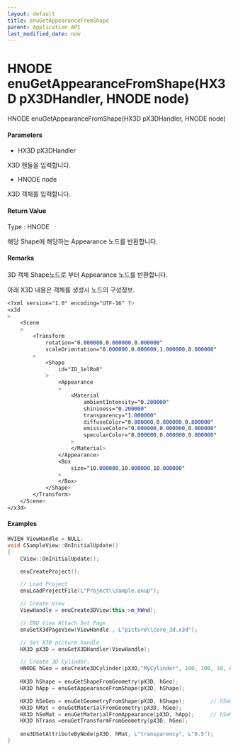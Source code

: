 ```yaml
---
layout: default
title: enuGetAppearanceFromShape
parent: Application API
last_modified_date: now
---
```

# HNODE enuGetAppearanceFromShape\(HX3D pX3DHandler, HNODE node\)

HNODE enuGetAppearanceFromShape\(HX3D pX3DHandler, HNODE node\)

#### Parameters

* HX3D pX3DHandler

X3D 핸들을 입력합니다.

* HNODE node

X3D 객체를 입력합니다.

#### Return Value

Type : HNODE

해당 Shape에 해당하는 Appearance 노드를 반환합니다.

#### Remarks

3D 객체 Shape노드로 부터 Appearance 노드를 반환합니다.

아래 X3D 내용은 객체를 생성시 노드의 구성정보.

```css
<?xml version="1.0" encoding="UTF-16" ?>
<x3d
>
	<Scene
	>
		<Transform
			rotation="0.000000,0.000000,0.000000"
			scaleOrientation="0.000000,0.000000,1.000000,0.000000"
		>
			<Shape
				id="ID_1elRo8"
			>
				<Appearance
				>
					<Material
						ambientIntensity="0.200000"
						shininess="0.200000"
						transparency="1.000000"
						diffuseColor="0.800000,0.800000,0.800000"
						emissiveColor="0.000000,0.000000,0.000000"
						specularColor="0.000000,0.000000,0.000000"
					>
					</Material>
				</Appearance>
				<Box
					size="10.000000,10.000000,10.000000"
				>
				</Box>
			</Shape>
		</Transform>
	</Scene>
</x3d>

```

#### Examples

```cpp
HVIEW ViewHandle = NULL; 
void CSampleView::OnInitialUpdate() 
{ 
    CView::OnInitialUpdate(); 

    enuCreateProject(); 

    // Load Project
    enuLoadProjectFile(L"Project\\sample.enup"); 

    // Create View
    ViewHandle = enuCreate3DView(this->m_hWnd); 

    // ENU View Attach Set Page 
    enuSetX3dPageView(ViewHandle , L"picture\\core_3d.x3d");

    // Get X3D picture handle
    HX3D pX3D = enuGetX3DHandler(ViewHandle); 

    // Create 3D Cylinder.
    HNODE hGeo = enuCreate3DCylinder(pX3D,"MyCylinder", 100, 100, 10, 0, 0, 0);        
    
    HX3D hShape = enuGetShapeFromGeometry(pX3D, hGeo);
    HX3D hApp = enuGetAppearanceFromShape(pX3D, hShape);

    HX3D hSeGeo = enuGetGeometryFromShape(pX3D, hShape);        // hSeGeo and hGeo equal.
    HX3D hMat = enuGetMaterialFromGeometry(pX3D, hGeo);  
    HX3D hSeMat = enuGetMaterialFromAppearance(pX3D, hApp);     // hSeMat and hMat equal.
    HX3D hTrans =enuGetTransformFromGeometry(pX3D, hGeo);
    
    enu3DSetAttributeByNode(pX3D, hMat, L"transparency", L"0.5");
}
```




